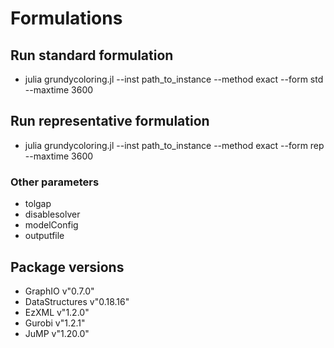 # Formulations

## Run standard formulation

- julia grundycoloring.jl --inst path_to_instance --method exact --form std --maxtime 3600

## Run representative formulation

- julia grundycoloring.jl --inst path_to_instance --method exact --form rep --maxtime 3600

### Other parameters

- tolgap
- disablesolver
- modelConfig
- outputfile

## Package versions

- GraphIO v"0.7.0"
- DataStructures v"0.18.16"
- EzXML v"1.2.0"
- Gurobi v"1.2.1"
- JuMP v"1.20.0"